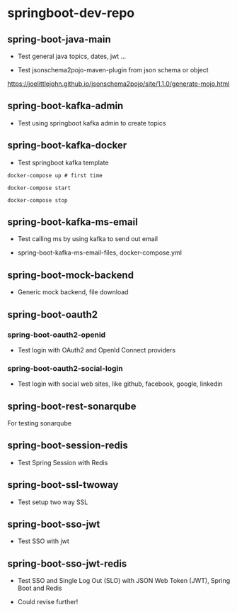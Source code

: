 # springboot-dev-repo

## spring-boot-java-main
- Test general java topics, dates, jwt ...

- Test jsonschema2pojo-maven-plugin from json schema or object

https://joelittlejohn.github.io/jsonschema2pojo/site/1.1.0/generate-mojo.html


## spring-boot-kafka-admin

- Test using springboot kafka admin to create topics

## spring-boot-kafka-docker

- Test springboot kafka template

```
docker-compose up # first time

docker-compose start

docker-compose stop

```

## spring-boot-kafka-ms-email

- Test calling ms by using kafka to send out email

- spring-boot-kafka-ms-email-files, docker-compose.yml

## spring-boot-mock-backend

- Generic mock backend, file download

## spring-boot-oauth2

### spring-boot-oauth2-openid
- Test login with OAuth2 and OpenId Connect providers

### spring-boot-oauth2-social-login

- Test login with social web sites, like github, facebook, google, linkedin

## spring-boot-rest-sonarqube

For testing sonarqube

## spring-boot-session-redis

- Test Spring Session with Redis

## spring-boot-ssl-twoway

- Test setup two way SSL

## spring-boot-sso-jwt

- Test SSO with jwt

## spring-boot-sso-jwt-redis

- Test SSO and Single Log Out (SLO) with JSON Web Token (JWT), Spring Boot and Redis

- Could revise further!

